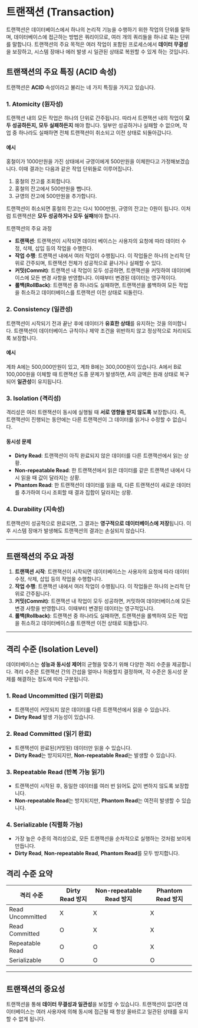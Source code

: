 # 트랜잭션 (Transaction)

트랜잭션은 데이터베이스에서 하나의 논리적 기능을 수행하기 위한 작업의 단위를 말하며, 데이터베이스에 접근하는 방법은 쿼리이므로, 여러 개의 쿼리들을 하나로 묶는 단위를 말합니다. 트랜잭션의 주요 목적은 여러 작업이 포함된 프로세스에서 **데이터 무결성**을 보장하고, 시스템 장애나 에러 발생 시 일관된 상태로 복원할 수 있게 하는 것입니다.

## 트랜잭션의 주요 특징 (ACID 속성)

트랜잭션은 **ACID** 속성이라고 불리는 네 가지 특징을 가지고 있습니다.

### 1. Atomicity (원자성)

트랜잭션 내의 모든 작업은 하나의 단위로 간주됩니다. 따라서 트랜잭션 내의 작업이 **모두 성공하든지, 모두 실패하든지** 해야 합니다. 일부만 성공하거나 실패할 수 없으며, 작업 중 하나라도 실패하면 전체 트랜잭션이 취소되고 이전 상태로 되돌아갑니다.

#### 예시

홍철이가 1000만원을 가진 상태에서 규영이에게 500만원을 이체한다고 가정해보겠습니다. 이때 결과는 다음과 같은 작업 단위들로 이루어집니다.

1. 홍철의 잔고를 조회합니다.
2. 홍철의 잔고에서 500만원을 뺍니다.
3. 규영의 잔고에 500만원을 추가합니다.

트랜잭션이 취소되면 홍철의 잔고는 다시 1000만원, 규영의 잔고는 0원이 됩니다. 이처럼 트랜잭션은 **모두 성공하거나 모두 실패**해야 합니다.

트랜잭션의 주요 과정
- **트랜잭션**: 트랜잭션이 시작되면 데이터 베이스는 사용자의 요청에 따라 데이터 수정, 삭제, 삽입 등의 작업을 수행한다.
- **작업 수행**: 트랜잭션 내에서 여러 작업이 수행됩니다. 이 작업들은 하나의 논리적 단위로 간주되며, 트랜잭션 전체가 성공적으로 끝나거나 실패할 수 있다.
- **커밋(Commit)**: 트랜잭션 내 작업이 모두 성공하면, 트랜잭션을 커밋하여 데이터베이스에 모든 변경 사항을 반영합니다. 이때부터 변경된 데이터는 영구적이다.
- **롤백(RollBack)**: 트랜잭션 중 하나라도 실패하면, 트랜잭션을 롤백하여 모든 작업을 취소하고 데이터베이스를 트랜잭션 이전 상태로 되돌린다.



### 2. Consistency (일관성)

트랜잭션이 시작되기 전과 끝난 후에 데이터가 **유효한 상태**를 유지하는 것을 의미합니다. 트랜잭션이 데이터베이스 규칙이나 제약 조건을 위반하지 않고 정상적으로 처리되도록 보장합니다.

#### 예시

계좌 A에는 500,000만원이 있고, 계좌 B에는 300,000원이 있습니다. A에서 B로 100,000원을 이체할 때 트랜잭션 도중 문제가 발생하면, A의 금액은 원래 상태로 복구되어 **일관성**이 유지됩니다.

### 3. Isolation (격리성)

격리성은 여러 트랜잭션이 동시에 실행될 때 **서로 영향을 받지 않도록** 보장합니다. 즉, 트랜잭션이 진행되는 동안에는 다른 트랜잭션이 그 데이터를 읽거나 수정할 수 없습니다.

#### 동시성 문제

- **Dirty Read**: 트랜잭션이 아직 완료되지 않은 데이터를 다른 트랜잭션에서 읽는 상황.
- **Non-repeatable Read**: 한 트랜잭션에서 읽은 데이터를 같은 트랜잭션 내에서 다시 읽을 때 값이 달라지는 상황.
- **Phantom Read**: 한 트랜잭션이 데이터를 읽을 때, 다른 트랜잭션이 새로운 데이터를 추가하여 다시 조회할 때 결과 집합이 달라지는 상황.

### 4. Durability (지속성)

트랜잭션이 성공적으로 완료되면, 그 결과는 **영구적으로 데이터베이스에 저장**됩니다. 이후 시스템 장애가 발생해도 트랜잭션의 결과는 손실되지 않습니다.

---

## 트랜잭션의 주요 과정

1. **트랜잭션 시작**: 트랜잭션이 시작되면 데이터베이스는 사용자의 요청에 따라 데이터 수정, 삭제, 삽입 등의 작업을 수행합니다.
2. **작업 수행**: 트랜잭션 내에서 여러 작업이 수행됩니다. 이 작업들은 하나의 논리적 단위로 간주됩니다.
3. **커밋(Commit)**: 트랜잭션 내 작업이 모두 성공하면, 커밋하여 데이터베이스에 모든 변경 사항을 반영합니다. 이때부터 변경된 데이터는 영구적입니다.
4. **롤백(Rollback)**: 트랜잭션 중 하나라도 실패하면, 트랜잭션을 롤백하여 모든 작업을 취소하고 데이터베이스를 트랜잭션 이전 상태로 되돌립니다.

---

## 격리 수준 (Isolation Level)

데이터베이스는 **성능과 동시성 제어**의 균형을 맞추기 위해 다양한 격리 수준을 제공합니다. 격리 수준은 트랜잭션 간의 간섭을 얼마나 허용할지 결정하며, 각 수준은 동시성 문제를 해결하는 정도에 따라 구분됩니다.

### 1. Read Uncommitted (읽기 미완료)

- 트랜잭션이 커밋되지 않은 데이터를 다른 트랜잭션에서 읽을 수 있습니다.
- **Dirty Read** 발생 가능성이 있습니다.

### 2. Read Committed (읽기 완료)

- 트랜잭션이 완료된(커밋된) 데이터만 읽을 수 있습니다.
- **Dirty Read**는 방지되지만, **Non-repeatable Read**는 발생할 수 있습니다.

### 3. Repeatable Read (반복 가능 읽기)

- 트랜잭션이 시작된 후, 동일한 데이터를 여러 번 읽어도 값이 변하지 않도록 보장합니다.
- **Non-repeatable Read**는 방지되지만, **Phantom Read**는 여전히 발생할 수 있습니다.

### 4. Serializable (직렬화 가능)

- 가장 높은 수준의 격리성으로, 모든 트랜잭션을 순차적으로 실행하는 것처럼 보이게 만듭니다.
- **Dirty Read**, **Non-repeatable Read**, **Phantom Read**를 모두 방지합니다.



## 격리 수준 요약

| 격리 수준          | Dirty Read 방지 | Non-repeatable Read 방지 | Phantom Read 방지 |
|-------------------|-----------------|--------------------------|-------------------|
| Read Uncommitted  | X               | X                        | X                 |
| Read Committed    | O               | X                        | X                 |
| Repeatable Read   | O               | O                        | X                 |
| Serializable      | O               | O                        | O                 |

---

## 트랜잭션의 중요성

트랜잭션을 통해 **데이터 무결성과 일관성**을 보장할 수 있습니다. 트랜잭션이 없다면 데이터베이스는 여러 사용자에 의해 동시에 접근될 때 항상 올바르고 일관된 상태를 유지할 수 없게 됩니다.